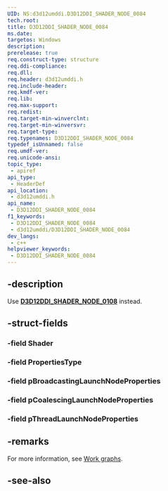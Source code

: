```yaml
---
UID: NS:d3d12umddi.D3D12DDI_SHADER_NODE_0084
tech.root: 
title: D3D12DDI_SHADER_NODE_0084
ms.date: 
targetos: Windows
description: 
prerelease: true
req.construct-type: structure
req.ddi-compliance: 
req.dll: 
req.header: d3d12umddi.h
req.include-header: 
req.kmdf-ver: 
req.lib: 
req.max-support: 
req.redist: 
req.target-min-winverclnt: 
req.target-min-winversvr: 
req.target-type: 
req.typenames: D3D12DDI_SHADER_NODE_0084
typedef_isUnnamed: false
req.umdf-ver: 
req.unicode-ansi: 
topic_type:
 - apiref
api_type:
 - HeaderDef
api_location:
 - d3d12umddi.h
api_name:
 - D3D12DDI_SHADER_NODE_0084
f1_keywords:
 - D3D12DDI_SHADER_NODE_0084
 - d3d12umddi/D3D12DDI_SHADER_NODE_0084
dev_langs:
 - c++
helpviewer_keywords:
 - D3D12DDI_SHADER_NODE_0084
---
```


## -description

Use [**D3D12DDI_SHADER_NODE_0108**](ns-d3d12umddi-d3d12ddi_shader_node_0108.md) instead.

## -struct-fields

### -field Shader

### -field PropertiesType

### -field pBroadcastingLaunchNodeProperties

### -field pCoalescingLaunchNodeProperties

### -field pThreadLaunchNodeProperties

## -remarks

For more information, see [Work graphs](/windows-hardware/drivers/display/work-graphs).

## -see-also
